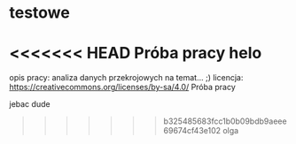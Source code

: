 # testowe
<<<<<<< HEAD
Próba pracy 
helo
=======
opis pracy: analiza danych przekrojowych na temat... ;)
licencja: https://creativecommons.org/licenses/by-sa/4.0/
Próba pracy

jebac dude
>>>>>>> b325485683fcc1b0b09bdb9aeee69674cf43e102
olga